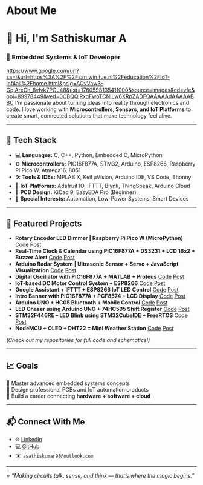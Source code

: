 # About Me
# 👋 Hi, I'm Sathiskumar A  

### 🧠 Embedded Systems & IoT Developer  
https://www.google.com/url?sa=i&url=https%3A%2F%2Fsan.win.tue.nl%2Feducation%2FIoT-inf4all%2Fhome.html&psig=AOvVaw3-GqiArxCh_8vIvk7PGu48&ust=1760598135411000&source=images&cd=vfe&opi=89978449&ved=0CBQQjRxqFwoTCNiLw6XRpZADFQAAAAAdAAAAABBC
I’m passionate about turning ideas into reality through electronics and code. I love working with **Microcontrollers, Sensors, and IoT Platforms** to create smart, connected solutions that make technology feel alive.  

---

## 🔧 Tech Stack  
- 💻 **Languages:** C, C++, Python, Embedded C, MicroPython  
- ⚙️ **Microcontrollers:** PIC16F877A, STM32, Arduino, ESP8266, Raspberry Pi Pico W, Atmega16, 8051 
- 🛠️ **Tools & IDEs:** MPLAB X, Keil µVision, Arduino IDE, VS Code, Thonny  
- 📡 **IoT Platforms:** Adafruit IO, IFTTT, Blynk, ThingSpeak, Arduino Cloud  
- 🧩 **PCB Design:** KiCad 9, EasyEDA Pro (Beginner)  
- 🔋 **Special Interests:** Automation, Low-Power Systems, Smart Devices  

---

## 🚀 Featured Projects  
- **Rotary Encoder LED Dimmer | Raspberry Pi Pico W (MicroPython)** [Code](https://github.com/asathiskumar98-byte/Rotary-Encoder-LED-Dimmer-Raspberry-Pi-Pico-W-MicroPython-) [Post](https://www.linkedin.com/posts/asathiskumar_raspberrypipicow-micropython-embeddedsystems-activity-7383033704899727360-7YgN?utm_source=share&utm_medium=member_android&rcm=ACoAAB5ROKkBGTrivcCeC6teV4sXWxK-sacsDyw)
- **Real-Time Clock & Calendar using PIC16F877A + DS3231 + LCD 16x2 + Buzzer Alert** [Code](https://github.com/asathiskumar98-byte/Real-Time-Clock-Calendar-using-PIC16F877A-DS3231-LCD-16x2-Buzzer-Alert) [Post](https://www.linkedin.com/posts/asathiskumar_embeddedsystems-pic16f877a-ds3231-activity-7381531570433806336-LYrS?utm_source=share&utm_medium=member_android&rcm=ACoAAB5ROKkBGTrivcCeC6teV4sXWxK-sacsDyw)
- **Arduino Radar System | Ultrasonic Sensor + Servo + JavaScript Visualization** [Code](https://github.com/asathiskumar98-byte/Arduino-Radar-System-Ultrasonic-Sensor-Servo-JavaScript-Visualization) [Post](https://www.linkedin.com/posts/asathiskumar_arduino-iot-embeddedsystems-activity-7380802679347978240-5bjG?utm_source=share&utm_medium=member_android&rcm=ACoAAB5ROKkBGTrivcCeC6teV4sXWxK-sacsDyw)
- **Digital Oscillator with PIC16F877A + MATLAB + Proteus** [Code](https://github.com/asathiskumar98-byte/Digital-Oscillator-with-PIC16F877A-MATLAB-Proteus) [Post](https://www.linkedin.com/posts/asathiskumar_embeddedsystems-picmicrocontroller-proteus-activity-7377576819086172160-PDFS?utm_source=share&utm_medium=member_android&rcm=ACoAAB5ROKkBGTrivcCeC6teV4sXWxK-sacsDyw)
- **IoT-based DC Motor Control System + ESP8266** [Code](https://github.com/asathiskumar98-byte/IoT-based-DC-Motor-Control-System) [Post](https://www.linkedin.com/posts/asathiskumar_iot-esp8266-adafruitio-activity-7377179600537370624-0aiE?utm_source=share&utm_medium=member_android&rcm=ACoAAB5ROKkBGTrivcCeC6teV4sXWxK-sacsDyw)
- **Google Assistant + IFTTT + ESP8266 IoT LED Control** [Code](https://github.com/asathiskumar98-byte/Google-Assistant-IFTTT-Adafruit-IO-LED-IoT-Voice-Control-with-ESP8266-) [Post](https://www.linkedin.com/posts/asathiskumar_iot-arduino-esp8266-activity-7376160862610317312-Jkba?utm_source=share&utm_medium=member_android&rcm=ACoAAB5ROKkBGTrivcCeC6teV4sXWxK-sacsDyw)
- **Intro Banner with PIC16F877A + PCF8574 + LCD Display** [Code](https://github.com/asathiskumar98-byte/Intro-Banner-with-PIC16F877A-PCF8574-LCD-Display) [Post](https://www.linkedin.com/posts/asathiskumar_embeddedsystems-pic16f877a-i2c-activity-7374981014986612736-Cfn0?utm_source=share&utm_medium=member_android&rcm=ACoAAB5ROKkBGTrivcCeC6teV4sXWxK-sacsDyw)
- **Arduino UNO + HC05 Bluetooth + Mobile Control** [Code](https://github.com/asathiskumar98-byte/-Arduino-UNO-HC05-Bluetooth-Mobile-Control) [Post](https://www.linkedin.com/posts/asathiskumar_arduino-bluetooth-hc05-activity-7374632191986712576-dpF8?utm_source=share&utm_medium=member_android&rcm=ACoAAB5ROKkBGTrivcCeC6teV4sXWxK-sacsDyw)
- **LED Chaser using Arduino UNO + 74HC595 Shift Register** [Code](https://github.com/asathiskumar98-byte/LED-Chaser-using-Arduino-UNO-74HC595-Shift-Register-) [Post](https://www.linkedin.com/posts/asathiskumar_arduino-embeddedsystems-iot-activity-7374409087540924416-l98Z?utm_source=share&utm_medium=member_android&rcm=ACoAAB5ROKkBGTrivcCeC6teV4sXWxK-sacsDyw)
- **STM32F446RE – LED Blink using STM32CubeIDE + FreeRTOS** [Code]() [Post](https://www.linkedin.com/posts/asathiskumar_stm32-stm32cubeide-freertos-activity-7374285709563801600-DrO6?utm_source=share&utm_medium=member_android&rcm=ACoAAB5ROKkBGTrivcCeC6teV4sXWxK-sacsDyw)
- **NodeMCU + OLED + DHT22 = Mini Weather Station** [Code](https://github.com/asathiskumar98-byte/NodeMCU-OLED-DHT22-Weather-Station) [Post](https://www.linkedin.com/posts/asathiskumar_iot-nodemcu-embeddedsystems-activity-7373907652592128001-ajrP?utm_source=share&utm_medium=member_android&rcm=ACoAAB5ROKkBGTrivcCeC6teV4sXWxK-sacsDyw)

*(Check out my repositories for full code and schematics!)*  

---

## 📈 Goals  
🎯 Master advanced embedded systems concepts  
🎯 Design professional PCBs and IoT automation products  
🎯 Build a career connecting **hardware + software + cloud**

---

## 📬 Connect With Me  
- 🌐 [LinkedIn](https://www.linkedin.com/in/asathiskumar)  
- 💻 [GitHub](https://github.com/asathiskumar98-byte)  
- ✉️ `asathiskumar98@outlook.com`  

---

⭐ *“Making circuits talk, sense, and think — that’s where the magic begins.”*
